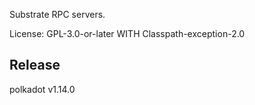 Substrate RPC servers.

License: GPL-3.0-or-later WITH Classpath-exception-2.0


## Release

polkadot v1.14.0
